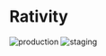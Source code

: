 # Rativity
![production](https://github.com/MarcoPoggi/rativity-api/actions/workflows/production.yml/badge.svg?event=push)
![staging](https://github.com/MarcoPoggi/rativity-api/actions/workflows/staging.yml/badge.svg?event=push)